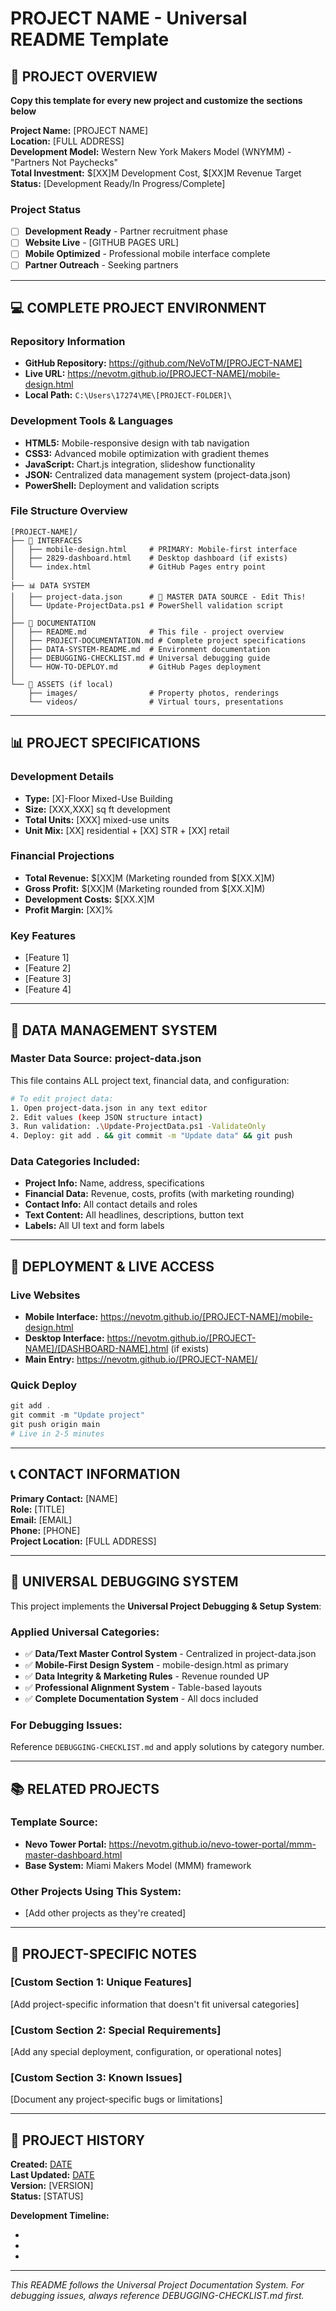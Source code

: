# PROJECT NAME - Universal README Template

## 🎯 **PROJECT OVERVIEW**
**Copy this template for every new project and customize the sections below**

**Project Name:** [PROJECT NAME]  
**Location:** [FULL ADDRESS]  
**Development Model:** Western New York Makers Model (WNYMM) - "Partners Not Paychecks"  
**Total Investment:** $[XX]M Development Cost, $[XX]M Revenue Target  
**Status:** [Development Ready/In Progress/Complete]  

### **Project Status**
- [ ] **Development Ready** - Partner recruitment phase
- [ ] **Website Live** - [GITHUB PAGES URL]
- [ ] **Mobile Optimized** - Professional mobile interface complete
- [ ] **Partner Outreach** - Seeking partners

---

## 💻 **COMPLETE PROJECT ENVIRONMENT**

### **Repository Information**
- **GitHub Repository:** https://github.com/NeVoTM/[PROJECT-NAME]
- **Live URL:** https://nevotm.github.io/[PROJECT-NAME]/mobile-design.html
- **Local Path:** `C:\Users\17274\ME\[PROJECT-FOLDER]\`

### **Development Tools & Languages**
- **HTML5:** Mobile-responsive design with tab navigation
- **CSS3:** Advanced mobile optimization with gradient themes
- **JavaScript:** Chart.js integration, slideshow functionality
- **JSON:** Centralized data management system (project-data.json)
- **PowerShell:** Deployment and validation scripts

### **File Structure Overview**
```
[PROJECT-NAME]/
├── 📱 INTERFACES
│   ├── mobile-design.html     # PRIMARY: Mobile-first interface
│   ├── 2829-dashboard.html    # Desktop dashboard (if exists)
│   └── index.html             # GitHub Pages entry point
│
├── 📊 DATA SYSTEM
│   ├── project-data.json      # 🎯 MASTER DATA SOURCE - Edit This!
│   └── Update-ProjectData.ps1 # PowerShell validation script
│
├── 📖 DOCUMENTATION
│   ├── README.md              # This file - project overview
│   ├── PROJECT-DOCUMENTATION.md # Complete project specifications
│   ├── DATA-SYSTEM-README.md  # Environment documentation
│   ├── DEBUGGING-CHECKLIST.md # Universal debugging guide
│   └── HOW-TO-DEPLOY.md       # GitHub Pages deployment
│
└── 📂 ASSETS (if local)
    ├── images/                # Property photos, renderings
    └── videos/                # Virtual tours, presentations
```

---

## 📊 **PROJECT SPECIFICATIONS**

### **Development Details**
- **Type:** [X]-Floor Mixed-Use Building
- **Size:** [XXX,XXX] sq ft development
- **Total Units:** [XXX] mixed-use units
- **Unit Mix:** [XX] residential + [XX] STR + [XX] retail

### **Financial Projections**
- **Total Revenue:** $[XX]M (Marketing rounded from $[XX.X]M)
- **Gross Profit:** $[XX]M (Marketing rounded from $[XX.X]M)
- **Development Costs:** $[XX.X]M
- **Profit Margin:** [XX]%

### **Key Features**
- [Feature 1]
- [Feature 2] 
- [Feature 3]
- [Feature 4]

---

## 🔧 **DATA MANAGEMENT SYSTEM**

### **Master Data Source: project-data.json**
This file contains ALL project text, financial data, and configuration:

```bash
# To edit project data:
1. Open project-data.json in any text editor
2. Edit values (keep JSON structure intact)  
3. Run validation: .\Update-ProjectData.ps1 -ValidateOnly
4. Deploy: git add . && git commit -m "Update data" && git push
```

### **Data Categories Included:**
- **Project Info:** Name, address, specifications
- **Financial Data:** Revenue, costs, profits (with marketing rounding)
- **Contact Info:** All contact details and roles
- **Text Content:** All headlines, descriptions, button text
- **Labels:** All UI text and form labels

---

## 🚀 **DEPLOYMENT & LIVE ACCESS**

### **Live Websites**
- **Mobile Interface:** https://nevotm.github.io/[PROJECT-NAME]/mobile-design.html
- **Desktop Interface:** https://nevotm.github.io/[PROJECT-NAME]/[DASHBOARD-NAME].html (if exists)
- **Main Entry:** https://nevotm.github.io/[PROJECT-NAME]/

### **Quick Deploy**
```powershell
git add .
git commit -m "Update project"
git push origin main
# Live in 2-5 minutes
```

---

## 📞 **CONTACT INFORMATION**

**Primary Contact:** [NAME]  
**Role:** [TITLE]  
**Email:** [EMAIL]  
**Phone:** [PHONE]  
**Project Location:** [FULL ADDRESS]

---

## 🎡 **UNIVERSAL DEBUGGING SYSTEM**

This project implements the **Universal Project Debugging & Setup System**:

### **Applied Universal Categories:**
- ✅ **Data/Text Master Control System** - Centralized in project-data.json
- ✅ **Mobile-First Design System** - mobile-design.html as primary
- ✅ **Data Integrity & Marketing Rules** - Revenue rounded UP
- ✅ **Professional Alignment System** - Table-based layouts
- ✅ **Complete Documentation System** - All docs included

### **For Debugging Issues:**
Reference `DEBUGGING-CHECKLIST.md` and apply solutions by category number.

---

## 📚 **RELATED PROJECTS**

### **Template Source:**
- **Nevo Tower Portal:** https://nevotm.github.io/nevo-tower-portal/mmm-master-dashboard.html
- **Base System:** Miami Makers Model (MMM) framework

### **Other Projects Using This System:**
- [Add other projects as they're created]

---

## 📝 **PROJECT-SPECIFIC NOTES**

### **[Custom Section 1: Unique Features]**
[Add project-specific information that doesn't fit universal categories]

### **[Custom Section 2: Special Requirements]**  
[Add any special deployment, configuration, or operational notes]

### **[Custom Section 3: Known Issues]**
[Document any project-specific bugs or limitations]

---

## 📅 **PROJECT HISTORY**

**Created:** [DATE]  
**Last Updated:** [DATE]  
**Version:** [VERSION]  
**Status:** [STATUS]  

**Development Timeline:**
- [Date]: [Milestone]
- [Date]: [Milestone]
- [Date]: [Milestone]

---

*This README follows the Universal Project Documentation System. For debugging issues, always reference DEBUGGING-CHECKLIST.md first.*